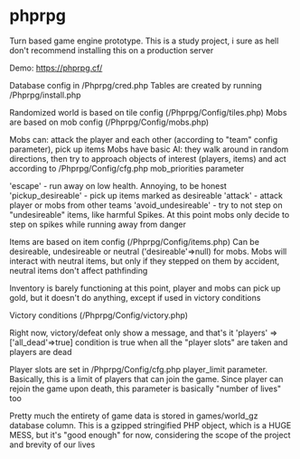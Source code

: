 # phprpg
Turn based game engine prototype. This is a study project, i sure as hell don't recommend installing this on a production server

Demo: https://phprpg.cf/

Database config in /Phprpg/cred.php
Tables are created by running /Phprpg/install.php

Randomized world is based on tile config (/Phprpg/Config/tiles.php)
Mobs are based on mob config (/Phprpg/Config/mobs.php)

Mobs can: attack the player and each other (according to "team" config parameter), pick up items
Mobs have basic AI: they walk around in random directions, then try to approach objects of interest (players, items)
and act according to /Phprpg/Config/cfg.php mob_priorities parameter

'escape' - run away on low health. Annoying, to be honest
'pickup_desireable' - pick up items marked as desireable
'attack' - attack player or mobs from other teams
'avoid_undesireable' - try to not step on "undesireable" items, like harmful Spikes. At this point mobs only decide to step on spikes while running away from danger

Items are based on item config (/Phprpg/Config/items.php)
Can be desireable, undesireable or neutral ('desireable'=>null) for mobs. Mobs will interact with neutral items, but only if they stepped on them by accident, neutral items don't affect pathfinding

Inventory is barely functioning at this point, player and mobs can pick up gold, but it doesn't do anything, except if used in victory conditions

Victory conditions (/Phprpg/Config/victory.php)

Right now, victory/defeat only show a message, and that's it
'players' => ['all_dead'=>true]
condition is true when all the "player slots" are taken and players are dead

Player slots are set in /Phprpg/Config/cfg.php player_limit parameter. Basically, this is a limit of players that can join the game.
Since player can rejoin the game upon death, this parameter is basically "number of lives" too

Pretty much the entirety of game data is stored in games/world_gz database column. 
This is a gzipped stringified PHP object, which is a HUGE MESS, but it's "good enough" for now, considering the scope of the project and brevity of our lives

